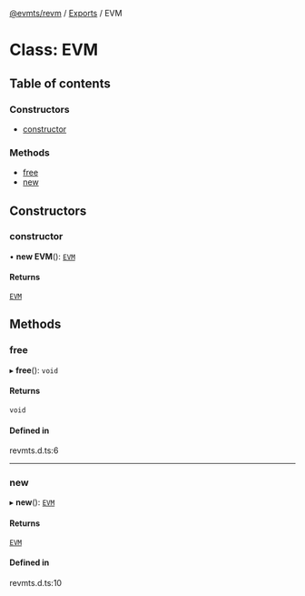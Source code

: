[@evmts/revm](../README.md) / [Exports](../modules.md) / EVM

# Class: EVM

## Table of contents

### Constructors

- [constructor](EVM.md#constructor)

### Methods

- [free](EVM.md#free)
- [new](EVM.md#new)

## Constructors

### constructor

• **new EVM**(): [`EVM`](EVM.md)

#### Returns

[`EVM`](EVM.md)

## Methods

### free

▸ **free**(): `void`

#### Returns

`void`

#### Defined in

revmts.d.ts:6

___

### new

▸ **new**(): [`EVM`](EVM.md)

#### Returns

[`EVM`](EVM.md)

#### Defined in

revmts.d.ts:10
